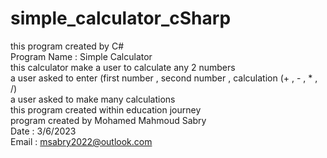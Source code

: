 # simple_calculator_cSharp

this program created by C# <br>Program Name : Simple Calculator <br>this calculator make a user to calculate any 2 numbers <br>a user asked to enter (first number , second number , calculation (+ , - , * , /) <br>a user asked to make many calculations
<br>
this program created within education journey <br>program created by Mohamed Mahmoud Sabry <br>Date : 3/6/2023 <br>Email : msabry2022@outlook.com
